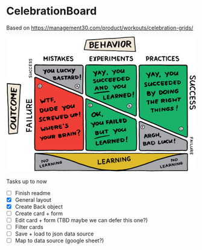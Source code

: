 # CelebrationBoard

Based on https://management30.com/product/workouts/celebration-grids/

![Reference](celebration-zone-color.png)

Tasks up to now
 - [ ] Finish readme
 - [x] General layout
 - [x] Create Back object
 - [ ] Create card + form
 - [ ] Edit card + form (TBD maybe we can defer this one?)
 - [ ] Filter cards
 - [ ] Save + load to json data source 
 - [ ] Map to data source (google sheet?)
